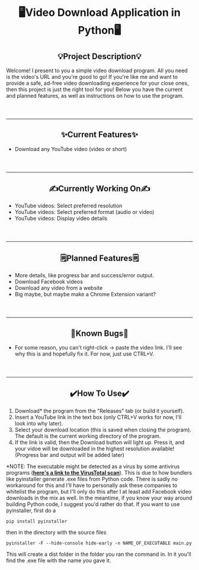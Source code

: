 <h1 align="center">🖥️Video Download Application in Python🖥️</h1>

<h2 align="center">💡Project Description💡</h2>


Welcome! I present to you a simple video download program. All you need is the video's URL and you're good to go!
If you're like me and want to provide a safe, ad-free video downloading experience for your close ones, then this project is just the right tool for you! Below you have the current and planned features, as well as instructions on how to use the program.


###

<br clear="both">

---

<h2 align="center">✨Current Features✨</h2>
<ul>
  <li>Download any YouTube video (video or short)</li>
</ul>

###

<br clear="both">

---

<h2 align="center">✍️Currently Working On✍️</h2>
<ul>
  <li>YouTube videos: Select preferred resolution</li>
  <li>YouTube videos: Select preferred format (audio or video)</li>
  <li>YouTube videos: Display video details</li>
</ul>

###

<br clear="both">

---

<h2 align="center">🗒️Planned Features🗒️</h2>
<ul>
  <li>More details, like progress bar and success/error output.</li>
  <li>Download Facebook videos</li>
  <li>Download any video from a website</li>
  <li>Big maybe, but maybe make a Chrome Extension variant?</li>
</ul>

###

<br clear="both">

---

<h2 align="center">🐞Known Bugs🐞</h2>
<ul>
  <li>For some reason, you can't right-click -> paste the video link. I'll see why this is and hopefully fix it. For now, just use CTRL+V.</li>
</ul>

###

<br clear="both">

---

<h2 align="center">✔️How To Use✔️</h2>
<ol>
  <li> Download* the program from the "Releases" tab (or build it yourself).</li>
  <li> Insert a YouTube link in the text box (only CTRL+V works for now, I'll look into why later).</li>
  <li> Select your download location (this is saved when closing the program). The default is the current working directory of the program.</li>
  <li> If the link is valid, then the Download button will light up. Press it, and your vidoe will be downloaded in the highest resolution available! (Progress bar and output will be added later)</li>
</ol>

*NOTE: The executable might be detected as a virus by some antivirus programs (**[here's a link to the VirusTotal scan](https://www.virustotal.com/gui/file/9530a18420df678ed7eabe0ce78e35228d3bbee55349d17dd9c8f1ade5788988/detection)**).
This is due to how bundlers like pyinstaller generate .exe files from Python code. There is sadly no workaround for this and I'll have to personally ask these companies to whitelist the program, but I'll only do this after I at least add 
Facebook video downloads in the mix as well. In the meantime, if you know your way around building Python code, I suggest you'd rather do that. If you want to use pyinstaller, first do a
~~~
pip install pyinstaller
~~~
then in the directory with the source files
~~~
pyinstaller -F --hide-console hide-early -n NAME_OF_EXECUTABLE main.py
~~~
This will create a dist folder in the folder you ran the command in. In it you'll find the .exe file with the name you gave it.

###

